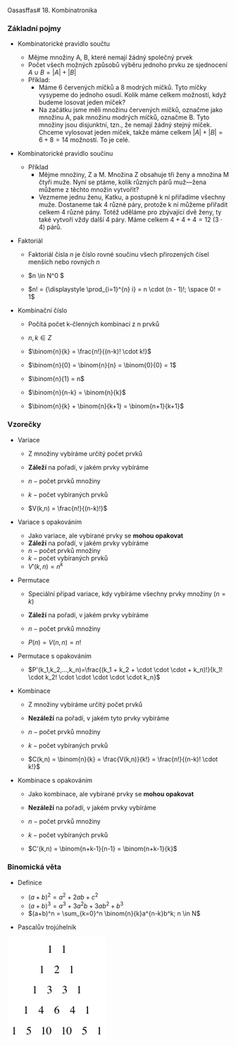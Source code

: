 Oasasffas# 18. Kombinatronika

### Základní pojmy

- Kombinatorické pravidlo součtu

  - Mějme množiny A, B, které nemají žádný společný prvek
  - Počet všech možných způsobů výběru jednoho prvku ze sjednocení $A ∪ B = |A| + |B|$
  - Příklad:
    - Máme 6 červených míčků a 8 modrých míčků. Tyto míčky vysypeme do jednoho osudí. Kolik máme celkem možností, když budeme losovat jeden míček?
    - Na začátku jsme měli množinu červených míčků, označme jako množinu A, pak množinu modrých míčků, označme B. Tyto množiny jsou disjunktní, tzn., že nemají žádný stejný míček. Chceme vylosovat jeden míček, takže máme celkem $|A| + |B| = 6 + 8 = 14$ možností. To je celé.

- Kombinatorické pravidlo součinu

  - Příklad
    - Mějme množiny, Z a M. Množina Z obsahuje tři ženy a množina M čtyři muže. Nyní se ptáme, kolik různých párů muž—žena můžeme z těchto množin vytvořit?
    - Vezmeme jednu ženu, Katku, a postupně k ní přiřadíme všechny muže. Dostaneme tak 4 různé páry, protože k ní můžeme přiřadit celkem 4 různé pány. Totéž uděláme pro zbývající dvě ženy, ty také vytvoří vždy další 4 páry. Máme celkem $4 + 4 + 4 = 12 \ (3 \cdot 4)$ párů.

- Faktoriál

  - Faktoriál čísla $n$ je číslo rovné součinu všech přirozených čísel menších nebo rovných $n$

  - $n \in N^0 $
  - $n! = {\displaystyle \prod_{i=1}^{n} i} = n \cdot (n - 1)!; \space 0! = 1$

- Kombinační číslo

  - Počítá počet k-členných kombinací z n prvků

  - $n, k \in Z$
  - $\binom{n}{k} = \frac{n!}{(n-k)! \cdot k!}$
  - $\binom{n}{0} = \binom{n}{n} = \binom{0}{0} = 1$
  - $\binom{n}{1} = n$
  - $\binom{n}{n-k} = \binom{n}{k}$
  - $\binom{n}{k} + \binom{n}{k+1} = \binom{n+1}{k+1}$

### Vzorečky

- Variace

  - Z množiny vybíráme určitý počet prvků
  - **Záleží** na pořadí, v jakém prvky vybíráme

  - $n - \text{počet prvků množiny}$
  - $k - \text{počet vybíraných prvků}$
  - $V(k,n) = \frac{n!}{(n-k)!}$

- Variace s opakováním

  - Jako variace, ale vybírané prvky se **mohou opakovat**
  - **Záleží** na pořadí, v jakém prvky vybíráme
  - $n - \text{počet prvků množiny}$
  - $k - \text{počet vybíraných prvků}$
  - $V'(k,n) = n^k$

- Permutace

  - Speciální případ variace, kdy vybíráme všechny prvky množiny ($n = k$)
  - **Záleží** na pořadí, v jakém prvky vybíráme

  - $n - \text{počet prvků množiny}$
  - $P(n) = V(n,n) = n!$

- Permutace s opakováním

  - $P'(k_1,k_2,...,k_n)=\frac{(k_1 + k_2 + \cdot \cdot \cdot + k_n)!}{k_1! \cdot k_2! \cdot \cdot \cdot \cdot \cdot k_n}$

- Kombinace

  - Z množiny vybíráme určitý počet prvků
  - **Nezáleží** na pořadí, v jakém tyto prvky vybíráme

  - $n - \text{počet prvků množiny}$
  - $k - \text{počet vybíraných prvků}$
  - $C(k,n) = \binom{n}{k} = \frac{V(k,n)}{k!} = \frac{n!}{(n-k)! \cdot k!}$

- Kombinace s opakováním

  - Jako kombinace, ale vybírané prvky se **mohou opakovat**
  - **Nezáleží** na pořadí, v jakém prvky vybíráme

  - $n - \text{počet prvků množiny}$
  - $k - \text{počet vybíraných prvků}$
  - $C'(k,n) = \binom{n+k-1}{n-1} = \binom{n+k-1}{k}$

### Binomická věta

- Definice

  - $(a+b)^2 = a^2 + 2ab+c^2$
  - $(a+b)^3 = a^3 + 3a^2b+3ab^2 + b^3$
  - $(a+b)^n = \sum_{k=0}^n \binom{n}{k}a^{n-k}b^k; n \in N$

- Pascalův trojúhelník

![Pascalův trojúhelník](pascaluv_trojuhelnik.png)
